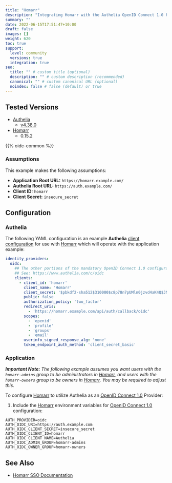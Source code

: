 ```yaml
---
title: "Homarr"
description: "Integrating Homarr with the Authelia OpenID Connect 1.0 Provider."
summary: ""
date: 2022-06-15T17:51:47+10:00
draft: false
images: []
weight: 620
toc: true
support:
  level: community
  versions: true
  integration: true
seo:
  title: "" # custom title (optional)
  description: "" # custom description (recommended)
  canonical: "" # custom canonical URL (optional)
  noindex: false # false (default) or true
---
```


## Tested Versions

* [Authelia]
  * [v4.38.0](https://github.com/authelia/authelia/releases/tag/v4.38.0)
* [Homarr]
  * 0.15.2

{{% oidc-common %}}

### Assumptions

This example makes the following assumptions:

* __Application Root URL:__ `https://homarr.example.com/`
* __Authelia Root URL:__ `https://auth.example.com/`
* __Client ID:__ `homarr`
* __Client Secret:__ `insecure_secret`

## Configuration

### Authelia

The following YAML configuration is an example __Authelia__ [client configuration] for use with [Homarr] which will
operate with the application example:

```yaml {title="configuration.yml"}
identity_providers:
  oidc:
    ## The other portions of the mandatory OpenID Connect 1.0 configuration go here.
    ## See: https://www.authelia.com/c/oidc
    clients:
      - client_id: 'homarr'
        client_name: 'Homarr'
        client_secret: '$pbkdf2-sha512$310000$c8p78n7pUMln0jzvd4aK4Q$JNRBzwAo0ek5qKn50cFzzvE9RXV88h1wJn5KGiHrD0YKtZaR/nCb2CJPOsKaPK0hjf.9yHxzQGZziziccp6Yng'  # The digest of 'insecure_secret'.
        public: false
        authorization_policy: 'two_factor'
        redirect_uris:
          - 'https://homarr.example.com/api/auth/callback/oidc'
        scopes:
          - 'openid'
          - 'profile'
          - 'groups'
          - 'email'
        userinfo_signed_response_alg: 'none'
        token_endpoint_auth_method: 'client_secret_basic'
```

### Application

_**Important Note:** The following example assumes you want users with the `homarr-admins` group to be administrators in
[Homarr], and users with the `homarr-owners` group to be owners in [Homarr]. You may be required to adjust this._

To configure [Homarr] to utilize Authelia as an [OpenID Connect 1.0] Provider:

1. Include the [Homarr] environment variables for [OpenID Connect 1.0] configuration:

```env
AUTH_PROVIDER=oidc
AUTH_OIDC_URI=https://auth.example.com
AUTH_OIDC_CLIENT_SECRET=insecure_secret
AUTH_OIDC_CLIENT_ID=homarr
AUTH_OIDC_CLIENT_NAME=Authelia
AUTH_OIDC_ADMIN_GROUP=homarr-admins
AUTH_OIDC_OWNER_GROUP=homarr-owners
```

## See Also

* [Homarr SSO Documentation](https://homarr.dev/docs/advanced/sso)

[Authelia]: https://www.authelia.com
[Homarr]: https://homarr.dev
[OpenID Connect 1.0]: ../../openid-connect/introduction.md
[client configuration]: ../../../configuration/identity-providers/openid-connect/clients.md
